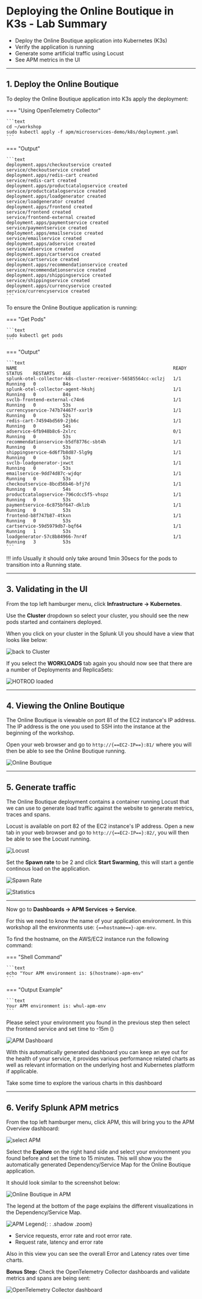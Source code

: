 # Deploying the Online Boutique in K3s - Lab Summary

* Deploy the Online Boutique application into Kubernetes (K3s)
* Verify the application is running
* Generate some artificial traffic using Locust
* See APM metrics in the UI

---

## 1. Deploy the Online Boutique

To deploy the Online Boutique application into K3s apply the deployment:
  
=== "Using OpenTelemetry Collector"

    ```text
    cd ~/workshop
    sudo kubectl apply -f apm/microservices-demo/k8s/deployment.yaml 
    ```

=== "Output"

    ```text
    deployment.apps/checkoutservice created
    service/checkoutservice created
    deployment.apps/redis-cart created
    service/redis-cart created
    deployment.apps/productcatalogservice created
    service/productcatalogservice created
    deployment.apps/loadgenerator created
    service/loadgenerator created
    deployment.apps/frontend created
    service/frontend created
    service/frontend-external created
    deployment.apps/paymentservice created
    service/paymentservice created
    deployment.apps/emailservice created
    service/emailservice created
    deployment.apps/adservice created
    service/adservice created
    deployment.apps/cartservice created
    service/cartservice created
    deployment.apps/recommendationservice created
    service/recommendationservice created
    deployment.apps/shippingservice created
    service/shippingservice created
    deployment.apps/currencyservice created
    service/currencyservice created
    ```

To ensure the Online Boutique application is running:

=== "Get Pods"

    ```text
    sudo kubectl get pods
    ```

=== "Output"

    ```text
    NAME                                                          READY   STATUS    RESTARTS   AGE
    splunk-otel-collector-k8s-cluster-receiver-56585564cc-xclzj   1/1     Running   0          84s
    splunk-otel-collector-agent-hkshj                             1/1     Running   0          84s
    svclb-frontend-external-c74n6                                 1/1     Running   0          53s
    currencyservice-747b74467f-xxrl9                              1/1     Running   0          52s
    redis-cart-74594bd569-2jb6c                                   1/1     Running   0          54s
    adservice-6fb948b8c6-2xlrc                                    0/1     Running   0          53s
    recommendationservice-b5df8776c-sbt4h                         1/1     Running   0          53s
    shippingservice-6d6f7b8d87-5lg9g                              1/1     Running   0          53s
    svclb-loadgenerator-jxwct                                     1/1     Running   0          53s
    emailservice-9dd74d87c-wjdqr                                  1/1     Running   0          53s
    checkoutservice-8bcd56b46-bfj7d                               1/1     Running   0          54s
    productcatalogservice-796cdcc5f5-vhspz                        1/1     Running   0          53s
    paymentservice-6c875bf647-dklzb                               1/1     Running   0          53s
    frontend-b8f747b87-4tkxn                                      1/1     Running   0          53s
    cartservice-59d5979db7-bqf64                                  1/1     Running   1          53s
    loadgenerator-57c8b84966-7nr4f                                1/1     Running   3          53s
    ```

!!! info
    Usually it should only take around 1min 30secs for the pods to transition into a Running state.

---

## 3. Validating in the UI

From the top left hamburger menu, click **Infrastructure → Kubernetes**.

Use the **Cluster** dropdown so select your cluster, you should see the new pods started and containers deployed.

When you click on your cluster in the Splunk UI you should have a view that looks like below:

![back to Cluster](../images/apm/online-boutique-k8s.png)

If you select the **WORKLOADS** tab again you should now see that there are a number of Deployments and ReplicaSets:

![HOTROD loaded](../images/apm/online-boutique-workload.png)

---

## 4. Viewing the Online Boutique

The Online Boutique is viewable on port 81 of the EC2 instance's IP address. The IP address is the one you used to SSH into the instance at the beginning of the workshop.

Open your web browser and go to `http://{==EC2-IP==}:81/` where you will then be able to see the Online Boutique running.

![Online Boutique](../images/apm/online-boutique.png)

---

## 5. Generate traffic

The Online Boutique deployment contains a container running Locust that we can use to generate load traffic against the website to generate metrics, traces and spans.

Locust is available on port 82 of the EC2 instance's IP address. Open a new tab in your web browser and go to `http://{==EC2-IP==}:82/`, you will then be able to see the Locust running.

![Locust](../images/apm/locust.png)

Set the **Spawn rate** to be 2 and click **Start Swarming**, this will start a gentle continous load on the application.

![Spawn Rate](../images/apm/spawn-rate.png)

![Statistics](../images/apm/statistics.png)

---

Now go to **Dashboards → APM Services → Service**.

For this we need to know the name of your application environment. In this workshop all the environments use: `{==hostname==}-apm-env`.

To find the hostname, on the AWS/EC2 instance run the following command:

=== "Shell Command"

    ```text
    echo "Your APM environment is: $(hostname)-apm-env"
    ```

=== "Output Example"

    ```text
    Your APM environment is: whul-apm-env
    ```

Please select your environment you found in the previous step then select the frontend service and set time to -15m ()

![APM Dashboard](../images/apm/online-boutique-service-dashboard.png)

With this automatically generated dashboard you can keep an eye out for the health of your service, it provides various performance related charts as well as relevant information on the underlying host and Kubernetes platform if applicable.

Take some time to explore the various charts in this dashboard

---

## 6. Verify Splunk APM metrics

From the top left hamburger menu, click APM, this will bring you to the APM Overview dashboard:

![select APM](../images/apm/online-boutique-apm.png)

Select the **Explore** on the right hand side and select your environment you found before and set the time to 15 minutes. This will show you the automatically generated Dependency/Service Map for the Online Boutique application.

It should look similar to the screenshot below:

![Online Boutique in APM](../images/apm/online-boutique-map.png)

The legend at the bottom of the page explains the different visualizations in the Dependency/Service Map.

![APM Legend](../images/apm/apm-legend.png){: : .shadow .zoom}

* Service requests, error rate and root error rate.
* Request rate, latency and error rate

Also in this view you can see the overall Error and Latency rates over time charts.

**Bonus Step:** Check the OpenTelemetry Collector dashboards and validate metrics and spans are being sent:

![OpenTelemetry Collector dashboard](../images/apm/otel-dashboard.png)
